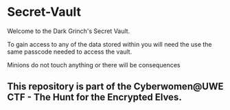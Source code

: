 # Secret-Vault

Welcome to the Dark Grinch's Secret Vault.

To gain access to any of the data stored within you will need the use the same passcode needed to access the vault.

Minions do not touch anything or there will be consequences

## This repository is part of the Cyberwomen@UWE CTF - The Hunt for the Encrypted Elves.
